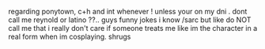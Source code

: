 regarding ponytown, c+h and int whenever ! unless your on my dni .
dont call me reynold or latino ??.. guys funny jokes i know /sarc but like do NOT call me that
i really don't care if someone treats me like im the character in a real form when im cosplaying. shrugs 
